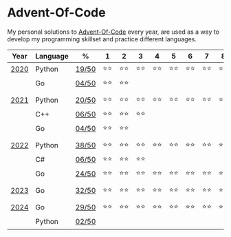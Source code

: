 # Advent-Of-Code
My personal solutions to [Advent-Of-Code](https://adventofcode.com/) every year, are used as a way to develop my programming skillset and practice different languages.

| Year                                  | Language  | %                                                                                          | 1   | 2   | 3   | 4   | 5   | 6   | 7   | 8   | 9   | 10  | 11  | 12  | 13  | 14  | 15  | 16  | 17  | 18  | 19  | 20  | 21  | 22  | 23  | 24  | 25  |
|---------------------------------------|-----------|--------------------------------------------------------------------------------------------|-----|-----|-----|-----|-----|-----|-----|-----|-----|-----|-----|-----|-----|-----|-----|-----|-----|-----|-----|-----|-----|-----|-----|-----|-----|
| [2020](https://adventofcode.com/2020) | Python    | [19/50](https://github.com/Shellywell123/Advent-Of-Code/tree/main/AdventOfCode2020/Python) |⭐⭐|⭐⭐|⭐⭐|⭐⭐|⭐⭐|⭐⭐|⭐⭐|⭐⭐|⭐⭐|⭐   |     |     |     |     |     |     |     |     |     |     |     |     |     |     |     |
|                                       | Go        | [04/50](https://github.com/Shellywell123/Advent-Of-Code/tree/main/AdventOfCode2020/Go)     |⭐⭐|⭐⭐|     |     |     |     |     |     |     |     |     |     |     |     |     |     |     |     |     |     |     |     |     |     |     |
|                                       |           |                                                                                            |     |     |     |     |     |     |     |     |     |     |     |     |     |     |     |     |     |     |     |     |     |     |     |     |     |
| [2021](https://adventofcode.com/2021) | Python    | [20/50](https://github.com/Shellywell123/Advent-Of-Code/tree/main/AdventOfCode2021/Python) |⭐⭐|⭐⭐|⭐⭐|⭐⭐|⭐⭐|⭐⭐|⭐⭐|⭐⭐|⭐⭐|⭐⭐|     |     |     |     |     |     |     |     |     |     |     |     |     |     |     |
|                                       | C++       | [06/50](https://github.com/Shellywell123/Advent-Of-Code/tree/main/AdventOfCode2021/C++)    |⭐⭐|⭐⭐|⭐⭐|     |     |     |     |     |     |     |     |     |     |     |     |     |     |     |     |     |     |     |     |     |     |
|                                       | Go        | [04/50](https://github.com/Shellywell123/Advent-Of-Code/tree/main/AdventOfCode2021/Go)     |⭐⭐|⭐⭐|     |     |     |     |     |     |     |     |     |     |     |     |     |     |     |     |     |     |     |     |     |     |     |
|                                       |           |                                                                                            |     |     |     |     |     |     |     |     |     |     |     |     |     |     |     |     |     |     |     |     |     |     |     |     |     |
| [2022](https://adventofcode.com/2022) | Python    | [38/50](https://github.com/Shellywell123/Advent-Of-Code/tree/main/AdventOfCode2022/Python) |⭐⭐|⭐⭐|⭐⭐|⭐⭐|⭐⭐|⭐⭐|⭐⭐|⭐⭐|⭐⭐|⭐⭐|⭐⭐|⭐⭐|⭐⭐|⭐⭐|⭐⭐|⭐⭐|⭐   |⭐⭐|     |⭐  |     |     |⭐⭐|     |     |
|                                       | C#        | [06/50](https://github.com/Shellywell123/Advent-Of-Code/tree/main/AdventOfCode2022/C%23)   |⭐⭐|⭐⭐|⭐⭐|     |     |     |     |     |     |     |     |     |     |     |     |     |     |     |     |     |     |     |     |     |     |
|                                       | Go        | [24/50](https://github.com/Shellywell123/Advent-Of-Code/tree/main/AdventOfCode2022/Go)     |⭐⭐|⭐⭐|⭐⭐|⭐⭐|⭐⭐|⭐⭐|⭐⭐|⭐⭐|⭐⭐|⭐⭐|⭐⭐|⭐⭐|     |     |     |     |     |     |     |     |     |     |     |     |     |
|                                       |           |                                                                                            |     |     |     |     |     |     |     |     |     |     |     |     |     |     |     |     |     |     |     |     |     |     |     |     |     |
| [2023](https://adventofcode.com/2023) | Go        | [32/50](https://github.com/Shellywell123/Advent-Of-Code/tree/main/AdventOfCode2023/Go)     |⭐⭐|⭐⭐|⭐⭐|⭐⭐|⭐⭐|⭐⭐|⭐⭐|⭐⭐|⭐⭐|⭐⭐|⭐⭐|⭐⭐|⭐⭐|⭐⭐|⭐⭐|⭐⭐|     |     |     |     |     |     |     |     |     |
|                                       |           |                                                                                            |     |     |     |     |     |     |     |     |     |     |     |     |     |     |     |     |     |     |     |     |     |     |     |     |     |
| [2024](https://adventofcode.com/2024) | Go        | [29/50](https://github.com/Shellywell123/Advent-Of-Code/tree/main/AdventOfCode2024/Go)     |⭐⭐|⭐⭐|⭐⭐|⭐⭐|⭐⭐|⭐⭐|⭐⭐|⭐⭐|⭐⭐|⭐⭐|⭐⭐|⭐⭐|⭐   |⭐⭐|⭐⭐|     |     |     |     |     |     |     |     |     |     |
|                                       | Python    | [02/50](https://github.com/Shellywell123/Advent-Of-Code/tree/main/AdventOfCode2024/Python) |     |     |     |     |     |     |     |     |     |     |     |     |⭐⭐|     |     |     |     |     |     |     |     |     |     |     |     |
